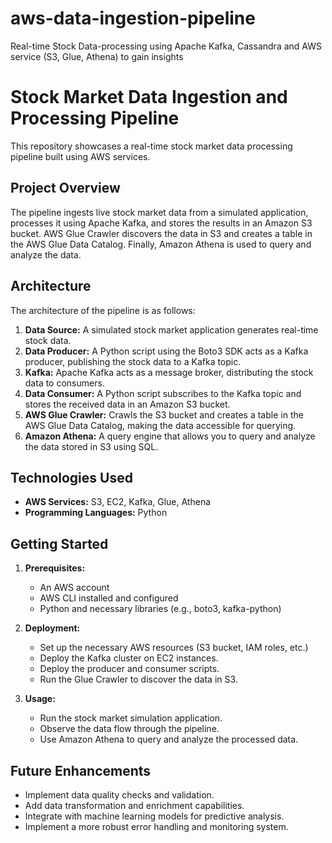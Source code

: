 # aws-data-ingestion-pipeline
Real-time Stock Data-processing using Apache Kafka, Cassandra and AWS service (S3, Glue, Athena) to gain insights

# Stock Market Data Ingestion and Processing Pipeline

This repository showcases a real-time stock market data processing pipeline built using AWS services. 

## Project Overview

The pipeline ingests live stock market data from a simulated application, processes it using Apache Kafka, and stores the results in an Amazon S3 bucket. AWS Glue Crawler discovers the data in S3 and creates a table in the AWS Glue Data Catalog. Finally, Amazon Athena is used to query and analyze the data.

## Architecture

The architecture of the pipeline is as follows:

1. **Data Source:** A simulated stock market application generates real-time stock data.
2. **Data Producer:** A Python script using the Boto3 SDK acts as a Kafka producer, publishing the stock data to a Kafka topic.
3. **Kafka:** Apache Kafka acts as a message broker, distributing the stock data to consumers.
4. **Data Consumer:** A Python script subscribes to the Kafka topic and stores the received data in an Amazon S3 bucket.
5. **AWS Glue Crawler:** Crawls the S3 bucket and creates a table in the AWS Glue Data Catalog, making the data accessible for querying.
6. **Amazon Athena:** A query engine that allows you to query and analyze the data stored in S3 using SQL.

## Technologies Used

* **AWS Services:** S3, EC2, Kafka, Glue, Athena
* **Programming Languages:** Python

## Getting Started

1. **Prerequisites:**
   - An AWS account
   - AWS CLI installed and configured
   - Python and necessary libraries (e.g., boto3, kafka-python)

2. **Deployment:**
   - Set up the necessary AWS resources (S3 bucket, IAM roles, etc.)
   - Deploy the Kafka cluster on EC2 instances.
   - Deploy the producer and consumer scripts.
   - Run the Glue Crawler to discover the data in S3.

3. **Usage:**
   - Run the stock market simulation application.
   - Observe the data flow through the pipeline.
   - Use Amazon Athena to query and analyze the processed data.

## Future Enhancements

- Implement data quality checks and validation.
- Add data transformation and enrichment capabilities.
- Integrate with machine learning models for predictive analysis.
- Implement a more robust error handling and monitoring system.

